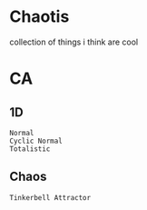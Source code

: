 # Chaotis
collection of things i think are cool

# CA

  ## 1D

    Normal
    Cyclic Normal
    Totalistic
 
  ## Chaos
  
    Tinkerbell Attractor
